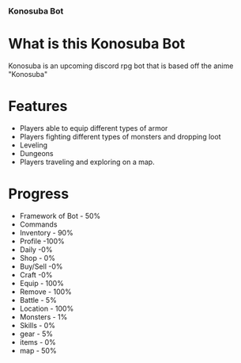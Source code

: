 
### Konosuba Bot

# What is this Konosuba Bot

Konosuba is an upcoming discord rpg bot that is based off the anime "Konosuba"

# Features

- Players able to equip different types of armor
- Players fighting different types of monsters and dropping loot
- Leveling
- Dungeons
- Players traveling and exploring on a map.	

# Progress

- Framework of Bot - 50%
- Commands
 - Inventory - 90%
 - Profile -100%
 - Daily -0%
 - Shop - 0%
 - Buy/Sell -0%
 - Craft -0%
 - Equip - 100%
 - Remove - 100%
 - Battle - 5%
 - Location - 100%
- Monsters - 1%
- Skills - 0%
- gear - 5%
- items - 0%
- map - 50%
